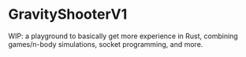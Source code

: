 # GravityShooterV1
WIP: a playground to basically get more experience in Rust, combining games/n-body simulations, socket programming, and more.